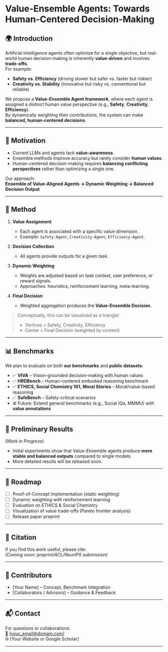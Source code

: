 # Value-Ensemble Agents: Towards Human-Centered Decision-Making

## 🌍 Introduction
Artificial Intelligence agents often optimize for a single objective, 
but real-world human decision-making is inherently **value-driven** and involves **trade-offs**.  
For example:  
- **Safety vs. Efficiency** (driving slower but safer vs. faster but riskier)  
- **Creativity vs. Stability** (innovative but risky vs. conventional but reliable)  

We propose a **Value-Ensemble Agent framework**, where each agent is assigned a distinct human value perspective (e.g., **Safety**, **Creativity**, **Efficiency**).  
By dynamically weighting their contributions, the system can make **balanced, human-centered decisions**.

---

## 🚀 Motivation
- Current LLMs and agents lack **value-awareness**.  
- Ensemble methods improve accuracy but rarely consider **human values**.  
- Human-centered decision-making requires **balancing conflicting perspectives** rather than optimizing a single one.  

Our approach:  
**Ensemble of Value-Aligned Agents → Dynamic Weighting → Balanced Decision Output**

---

## 🧠 Method
1. **Value Assignment**  
   - Each agent is associated with a specific value dimension.  
   - Example: `Safety-Agent`, `Creativity-Agent`, `Efficiency-Agent`.  

2. **Decision Collection**  
   - All agents provide outputs for a given task.  

3. **Dynamic Weighting**  
   - Weights are adjusted based on task context, user preference, or reward signals.  
   - Approaches: heuristics, reinforcement learning, meta-learning.  

4. **Final Decision**  
   - Weighted aggregation produces the **Value-Ensemble Decision**.  

> Conceptually, this can be visualized as a triangle:  
> - Vertices = Safety, Creativity, Efficiency  
> - Center = Final Decision (weighted by context)

---

## 📊 Benchmarks
We plan to evaluate on both **our benchmarks** and **public datasets**:

- ✅ **VIVA** – Vision-grounded decision-making with human values  
- ✅ **HRDBench** – Human-centered embodied reasoning benchmark  
- ✅ **ETHICS, Social Chemistry 101, Moral Stories** – Moral/value-based reasoning  
- ✅ **SafeBench** – Safety-critical scenarios  
- ⚙️ Future: Extend general benchmarks (e.g., Social IQa, MMMU) with **value annotations**

---

## 🔎 Preliminary Results
*(Work in Progress)*  
- Initial experiments show that Value-Ensemble agents produce **more stable and balanced outputs** compared to single models.  
- More detailed results will be released soon.  

---

## 📌 Roadmap
- [ ] Proof-of-Concept implementation (static weighting)  
- [ ] Dynamic weighting with reinforcement learning  
- [ ] Evaluation on ETHICS & Social Chemistry  
- [ ] Visualization of value trade-offs (Pareto frontier analysis)  
- [ ] Release paper preprint  

---

## 📖 Citation
If you find this work useful, please cite:  
*(Coming soon: preprint/ACL/NeurIPS submission)*

---

## 👥 Contributors
- [Your Name] – Concept, Benchmark Integration  
- [Collaborators / Advisors] – Guidance & Feedback  

---

## 📬 Contact
For questions or collaborations:  
📧 [your_email@domain.com]  
🌐 [Your Website or Google Scholar]

---
